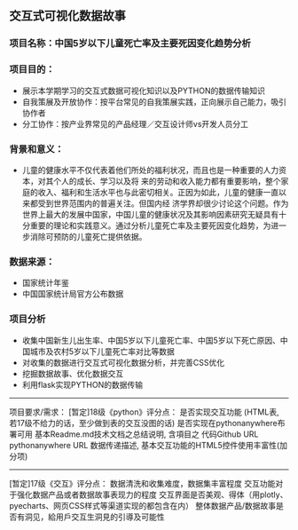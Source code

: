 ## 交互式可视化数据故事

### 项目名称：中国5岁以下儿童死亡率及主要死因变化趋势分析
### 项目目的：
* 展示本学期学习的交互式数据可视化知识以及PYTHON的数据传输知识
* 自我策展及开放协作：按平台常见的自我策展实践，正向展示自己能力，吸引协作者
* 分工协作：按产业界常见的产品经理／交互设计师vs开发人员分工
### 背景和意义：
* 儿童的健康水平不仅代表着他们所处的福利状况，而且也是一种重要的人力资本，对其个人的成长、学习以及将 来的劳动和收入能力都有重要影响，整个家庭的收入、福利和生活水平也与此密切相关。正因为如此，儿童的健康一直以来都受到世界范围内的普遍关注。但国内经 济学界却很少讨论这个问题。作为世界上最大的发展中国家，中国儿童的健康状况及其影响因素研究无疑具有十分重要的理论和实践意义。通过分析儿童死亡率及主要死因变化趋势，为进一步消除可预防的儿童死亡提供依据。
### 数据来源：
* 国家统计年鉴
* 中国国家统计局官方公布数据
### 项目分析
* 收集中国新生儿出生率、中国5岁以下儿童死亡率、中国5岁以下死亡原因、中国城市及农村5岁以下儿童死亡率对比等数据
* 对收集的数据进行交互式可视化数据分析，并完善CSS优化
* 挖掘数据故事、优化数据交互
* 利用flask实现PYTHON的数据传输
***
项目要求/需求：
[暂定]18级《python》评分点：
是否实现交互功能 (HTML表, 若17级不给力的话，至少做到表的交互没图的话)
是否实现在pythonanywhere布署可用
基本Readme.md技术文档之总结说明, 含項目之
代码Github URL
pythonanywhere URL
数据传递描述,
基本交互功能的HTML5控件使用丰富性(加分项)
***
[暂定]17级《交互》评分点：
数据清洗和收集难度，数据集丰富程度
交互功能对于强化数据产品或者数据故事表现力的程度
交互界面是否美观、得体（用plotly、pyecharts、网页CSS样式等渠道实现的都包含在内）
整体数据产品/数据故事是否有洞见，給用戶交互生洞見的引導及可能性